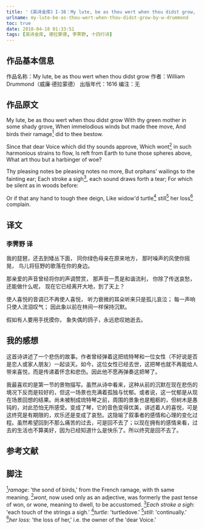 ```yaml
---
title: '《英诗金库》I-38：My lute, be as thou wert when thou didst grow, by W. Drummond'
urlname: my-lute-be-as-thou-wert-when-thou-didst-grow-by-w-drummond
toc: true
date: 2018-04-18 01:33:51
tags: [英诗金库, 德拉蒙德, 李霁野, 十四行诗]
---
```


## 作品基本信息

作品名称：My lute, be as thou wert when thou didst grow
作者：William Drummond（威廉·德拉蒙德）
出版年代：1616
编注：无

## 作品原文

My lute, be as thou wert when thou didst grow
With thy green mother in some shady grove,
When immelodious winds but made thee move,
And birds their ramage<a href="#note1" id="note1ref"><sup>1</sup></a> did to thee bestow.

Since that dear Voice which did thy sounds approve,
Which wont<a href="#note2" id="note2ref"><sup>2</sup></a> in such harmonious strains to flow,
Is reft from Earth to tune those spheres above,
What art thou but a harbinger of woe?

Thy pleasing notes be pleasing notes no more,
But orphans' wailings to the fainting ear;
Each stroke a sigh<a href="#note3" id="note3ref"><sup>3</sup></a>, each sound draws forth a tear;
For which be silent as in woods before:

Or if that any hand to tough thee deign,
Like widow'd turtle<a href="#note4" id="note4ref"><sup>4</sup></a> still<a href="#note5" id="note5ref"><sup>5</sup></a> her loss<a href="#note6" id="note6ref"><sup>6</sup></a> complain.

## 译文
### 李霁野 译
我的琵琶，还去到矮丛下面，
同你绿色母亲在原来地方，
那时噪声的风使你摇晃，
鸟儿将狂野的歌落在你的身边。

那亲爱的声音曾经将你的声调赞赏，
那声音一贯是和谐流利，
你除了传送哀愁，还能做什么呢，
现在它已经离开大地，到了天上？

使人喜悦的音调已不再使人喜悦，
听力衰微的耳朵听来只是孤儿哀泣；
每一声响只使人流泪叹气；
因此象以前在林间一样保持沉默。

假如有人要用手抚摸你，
象失偶的鸽子，永远悲叹她逝去。

## 我的感想

这首诗讲述了一个悲伤的故事。作者曾经弹着这把琉特琴和一位女性（不好说是否是恋人或家人朋友）一起谈天。如今，这位女性已经去世，这把琴也就不再能给人带来喜悦，而是传递着怀念和悲伤。因此他不愿再弹奏这把琴了。

我最喜欢的是第一节的景物描写。虽然从诗中看来，这种从前的沉默在现在悲伤的境况下反而是较好的，但这一场景也充满着孤独与忧郁。或者说，这一忧郁是从现在场景回想的结果。尚未被制成琉特琴之前，周围的景象也是粗粝的，但树木是愚钝的，对此恐怕无所感受。变成了琴，它的音色变得优美，讲述着人的喜悦，可是这终究是有期限的，欢乐还是变成了哀愁。这隐喻了叙事者的感情和心理的变化过程。虽然希望回到不那么痛苦的过去，可是回不去了；以现在拥有的感情来看，过去的生活也不算美好，因为已经知道什么是快乐了。所以终究是回不去了。

## 参考文献

## 脚注
<a id="note1" href="#note1ref"><sup>1</sup></a>*ramage*: 'the sond of birds,' from the French ramage, with th same meaning.
<a id="note2" href="#note2ref"><sup>2</sup></a>*wont*, now used only as an adjective, was formerly the past tense of won, or wone, meaning to dwell, to be accustomed.
<a id="note3" href="#note3ref"><sup>3</sup></a>*Each stroke a sigh*: 'each touch of the strings <draws forth> a sigh.'
<a id="note4" href="#note4ref"><sup>4</sup></a>*turtle*: 'turtledove.'
<a id="note5" href="#note5ref"><sup>5</sup></a>*still*: 'continually.'
<a id="note6" href="#note6ref"><sup>6</sup></a>*her loss*: 'the loss of her,' i.e. the owner of the 'dear Voice.'
